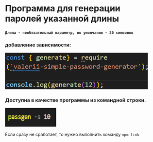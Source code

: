 # Программа для генерации паролей указанной длины 
#### `Длина - необязательный параметр, по умолчанию - 20 символов`

### добавление зависимости:
![добавление зависимости](https://github.com/Cos125RUS/JavaScript.Node.js.Homeworks/blob/hw02/require.png)


### Доступна в качестве программы из командной строки. 

![доступ из командной строки](https://github.com/Cos125RUS/JavaScript.Node.js.Homeworks/blob/hw02/command_line.png)

Если сразу не сработает, то нужно выполнить команду `npm link`